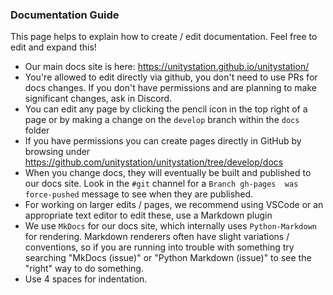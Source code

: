 ### Documentation Guide

This page helps to explain how to create / edit documentation. Feel free to edit and expand this!

* Our main docs site is here: https://unitystation.github.io/unitystation/
* You're allowed to edit directly via github, you don't need to use PRs for docs changes. If you don't have permissions and are
planning to make significant changes, ask in Discord.
* You can edit any page by clicking the pencil icon in the top right of a page or by 
making a change on the `develop` branch within the `docs` folder
* If you have permissions you can create pages directly in GitHub by browsing under https://github.com/unitystation/unitystation/tree/develop/docs
* When you change docs, they will eventually be built and published to our docs site. Look in the `#git` channel for a `Branch gh-pages 
was force-pushed` message to see when they are published.
* For working on larger edits / pages, we recommend using VSCode or an appropriate text editor to edit these, use a Markdown plugin 
* We use `MkDocs` for our docs site, which internally uses `Python-Markdown` for rendering. Markdown renderers often have slight variations / 
conventions, so if you are running into trouble with something try searching "MkDocs (issue)" or "Python Markdown (issue)" to see the "right" way
to do something.
* Use 4 spaces for indentation.

